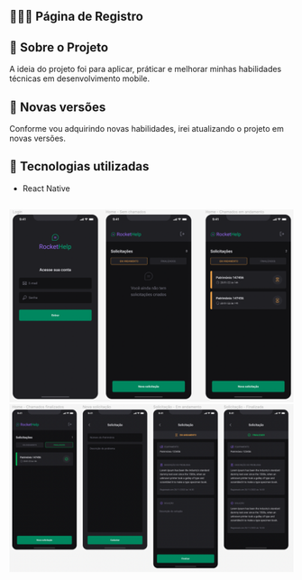 ## 👨🏼‍💻 Página de Registro

## 🚀 Sobre o Projeto
A ideia do projeto foi para aplicar, práticar e melhorar minhas habilidades técnicas em desenvolvimento mobile.

## 🚀 Novas versões
Conforme vou adquirindo novas habilidades, irei atualizando o projeto em novas versões. 

## 🚀 Tecnologias utilizadas
- React Native

##
<div style="display: inline-block">
    <img src="./src/images/screenshot1.png" alt="App Screenshot 1">
    <img src="./src/images/screenshot2.png" alt="App Screenshot 2">
</div>
